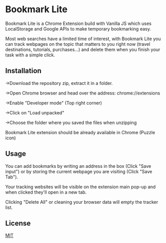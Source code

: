 # Bookmark Lite

Bookmark Lite is a Chrome Extension build with Vanilla JS which uses LocalStorage and Google APIs to make temporary bookmarking easy.

Most web searches have a limited time of interest, with Bookmark Lite you can track webpages on the topic that matters to you right now (travel destinations, tutorials, purchases...) and delete them when you finish your task with a simple click. 

## Installation

->Download the repository zip, extract it in a folder.

->Open Chrome browser and head over the address: chrome://extensions

->Enable "Developer mode" (Top right corner)

->Click on "Load unpacked"

->Choose the folder where you saved the files when unzipping


Bookmark Lite extension should be already available in Chrome (Puzzle icon)

## Usage
You can add bookmarks by writing an address in the box (Click "Save input") or by storing the current webpage you are visiting (Click "Save Tab").

Your tracking websites will be visible on the extension main pop-up and when clicked they'll open in a new tab.  

Clicking "Delete All" or cleaning your browser data will empty the tracker list.
## License

[MIT](https://choosealicense.com/licenses/mit/)
